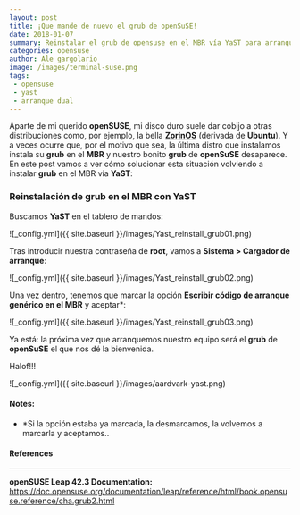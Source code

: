 ```yaml
---
layout: post
title: ¡Que mande de nuevo el grub de openSuSE!
date: 2018-01-07
summary: Reinstalar el grub de opensuse en el MBR vía YaST para arranques duales
categories: opensuse 
author: Ale gargolario
image: /images/terminal-suse.png
tags:
 - opensuse
 - yast
 - arranque dual
---
```


Aparte de mi querido **openSUSE**, mi disco duro suele dar cobijo a otras distribuciones como, por ejemplo, la bella [**ZorinOS**](https://zorinos.com/) (derivada de **Ubuntu**). Y a veces ocurre que, por el motivo que sea, la última distro que instalamos instala su **grub** en el **MBR** y nuestro bonito **grub** de **openSuSE** desaparece.
En este post vamos a ver cómo solucionar esta situación volviendo a instalar **grub** en el MBR vía **YaST**:


### Reinstalación de grub en el MBR con YaST

Buscamos **YaST** en el tablero de mandos:

![_config.yml]({{ site.baseurl }}/images/Yast_reinstall_grub01.png)

Tras introducir nuestra contraseña de **root**, vamos a **Sistema > Cargador de arranque**:

![_config.yml]({{ site.baseurl }}/images/Yast_reinstall_grub02.png)

Una vez dentro, tenemos que marcar la opción **Escribir código de arranque genérico en el MBR** y aceptar*:

![_config.yml]({{ site.baseurl }}/images/Yast_reinstall_grub03.png)


Ya está: la próxima vez que arranquemos nuestro equipo será el **grub** de **openSuSE** el que nos dé la bienvenida.


Halof!!!


![_config.yml]({{ site.baseurl }}/images/aardvark-yast.png)

#### Notes:
+ *Si la opción estaba ya marcada, la desmarcamos, la volvemos a marcarla y aceptamos..

#### References
***

**openSUSE Leap 42.3 Documentation:** https://doc.opensuse.org/documentation/leap/reference/html/book.opensuse.reference/cha.grub2.html
